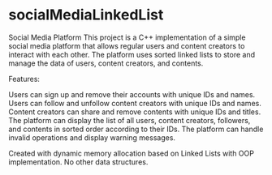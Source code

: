 # socialMediaLinkedList

Social Media Platform
This project is a C++ implementation of a simple social media platform that allows regular users and content creators to interact with each other. The platform uses sorted linked lists to store and manage the data of users, content creators, and contents.

Features:

Users can sign up and remove their accounts with unique IDs and names.
Users can follow and unfollow content creators with unique IDs and names.
Content creators can share and remove contents with unique IDs and titles.
The platform can display the list of all users, content creators, followers, and contents in sorted order according to their IDs.
The platform can handle invalid operations and display warning messages.

Created with dynamic memory allocation based on Linked Lists with OOP implementation. No other data structures.
